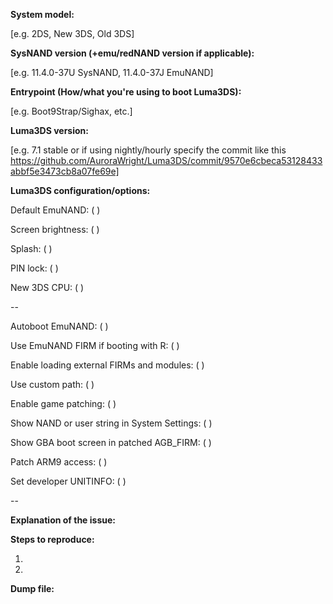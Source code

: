 <!--
-- THIS IS NOT A SUPPORT FORUM! For support go here:
-- Nintendo Hacking: https://discord.gg/MjzatM8y
--
-- Also check the Wiki (https://github.com/AuroraWright/Luma3DS/wiki) before making an issue.
--
-- For GBA/DSiWare/DS/AGB_FIRM/TWL_FIRM problems: https://3ds.guide/troubleshooting
-- If you're using an emu/redNAND anything related to that must also be installed to sysNAND.
-- Please make sure to read "Enable game patching" https://github.com/AuroraWright/Luma3DS/wiki/Options-and-usage before posting any issues about the "Enable game patching" option(s).
--
-- Luma updaters that don't support Boot9Strap/Sighax won't work.
-- This is due to support for non-B9S/Sighax entrypoints being dropped.
--
-- Please fill in the placeholders.-->
**System model:**

[e.g. 2DS, New 3DS, Old 3DS]

**SysNAND version (+emu/redNAND version if applicable):**

[e.g. 11.4.0-37U SysNAND, 11.4.0-37J EmuNAND]

**Entrypoint (How/what you're using to boot Luma3DS):**

[e.g. Boot9Strap/Sighax, etc.]

**Luma3DS version:**

[e.g. 7.1 stable or if using nightly/hourly specify the commit like this https://github.com/AuroraWright/Luma3DS/commit/9570e6cbeca53128433abbf5e3473cb8a07fe69e]
<!--You can check which version you're on in System Settings. It will be on the bottom right of the top screen.-->


**Luma3DS configuration/options:**

Default EmuNAND: ( )

Screen brightness: ( )

Splash: ( )

PIN lock: ( )

New 3DS CPU: ( )
<!--This option is only available for New 3DS/2DS.-->

--

Autoboot EmuNAND: ( )

Use EmuNAND FIRM if booting with R: ( )

Enable loading external FIRMs and modules: ( )
<!--Firmware (.bin) files are not required by Luma, or NTR CFW anymore.
-- If you're having issues with this option enabled try deleting them from the luma folder on the root of the SD card and disabling this option.-->

Use custom path: ( )

Enable game patching: ( )

Show NAND or user string in System Settings: ( )

Show GBA boot screen in patched AGB_FIRM: ( )

Patch ARM9 access: ( )

Set developer UNITINFO: ( )

--


**Explanation of the issue:**






**Steps to reproduce:**

1.

2.


**Dump file:**
<!--If the issue leads to a crash you can generate a crash dump by checking the "Enable exception handlers" option.
-- The error message will tell you where the dump is.
-- Zip the dmp file and drag & drop it below.-->
